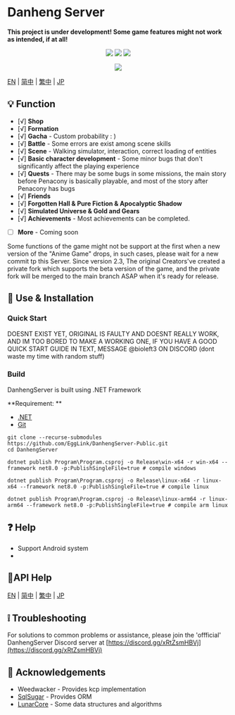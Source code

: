 # Danheng Server

**__This project is under development! Some game features might not work as intended, if at all!__**

<p align="center">
<a href="https://visualstudio.com"><img src="https://img.shields.io/badge/Visual%20Studio-000000.svg?style=for-the-badge&logo=visual-studio&logoColor=white" /></a>
<a href="https://dotnet.microsoft.com/"><img src="https://img.shields.io/badge/.NET-000000.svg?style=for-the-badge&logo=.NET&logoColor=white" /></a>
<a href="https://www.gnu.org/"><img src="https://img.shields.io/badge/GNU-000000.svg?style=for-the-badge&logo=GNU&logoColor=white" /></a>
</p>
<p align="center">
  <a href="https://discord.gg/xRtZsmHBVj"><img src="https://img.shields.io/badge/Discord%20Server-000000.svg?style=for-the-badge&logo=Discord&logoColor=white" /></a>
</p>

[EN](README.md) | [简中](docs/README_zh-CN.md) | [繁中](docs/README_zh-TW.md) | [JP](docs/README_ja-JP.md)

## 💡 Function

- [√] **Shop**
- [√] **Formation**
- [√] **Gacha** - Custom probability : )
- [√] **Battle** - Some errors are exist among scene skills
- [√] **Scene** - Walking simulator, interaction, correct loading of entities
- [√] **Basic character development** - Some minor bugs that don't significantly affect the playing experience
- [√] **Quests** - There may be some bugs in some missions, the main story before Penacony is basically playable, and most of the story after Penacony has bugs
- [√] **Friends**
- [√] **Forgotten Hall & Pure Fiction & Apocalyptic Shadow**
- [√] **Simulated Universe & Gold and Gears**
- [√] **Achievements** - Most achievements can be completed.

- [ ] **More**  - Coming soon

Some functions of the game might not be support at the first when a new version of the "Anime Game" drops, in such cases, please wait for a new commit tp this Server. Since version 2.3, The original Creators've created a private fork which supports the beta version of the game, and the private fork will be merged to the main branch ASAP when it's ready for release.

## 🍗 Use & Installation

### Quick Start

DOESNT EXIST YET, ORIGINAL IS FAULTY AND DOESNT REALLY WORK, AND IM TOO BORED TO MAKE A WORKING ONE, IF YOU HAVE A GOOD QUICK START GUIDE IN TEXT, MESSAGE @bioleft3 ON DISCORD (dont waste my time with random stuff)

### Build

DanhengServer is built using .NET Framework

**Requirement: **

- [.NET](https://dotnet.microsoft.com/)
- [Git](https://git-scm.com/downloads)

```shell
git clone --recurse-submodules https://github.com/EggLink/DanhengServer-Public.git
cd DanhengServer
```
```shell
dotnet publish Program\Program.csproj -o Release\win-x64 -r win-x64 --framework net8.0 -p:PublishSingleFile=true # compile windows
```
```shell
dotnet publish Program\Program.csproj -o Release\linux-x64 -r linux-x64 --framework net8.0 -p:PublishSingleFile=true # compile linux
```
```shell
dotnet publish Program\Program.csproj -o Release\linux-arm64 -r linux-arm64 --framework net8.0 -p:PublishSingleFile=true # compile arm linux
```

## ❓ Help

- Support Android system
- 
## 🔗API Help
[EN](docs/MuipAPI.md) | [简中](docs/MuipAPI_zh-CN.md) | [繁中](docs/MuipAPI_zh-TW.md) | [JP](docs/MuipAPI_ja-JP.md)

## ❕️ Troubleshooting

For solutions to common problems or assistance, please join the 'offficial' DanhengServer Discord server at [https://discord.gg/xRtZsmHBVj](https://discord.gg/xRtZsmHBVj)

## 🙌 Acknowledgements

- Weedwacker - Provides kcp implementation
- [SqlSugar](https://github.com/donet5/SqlSugar) - Provides ORM
- [LunarCore](https://github.com/Melledy/LunarCore) - Some data structures and algorithms

